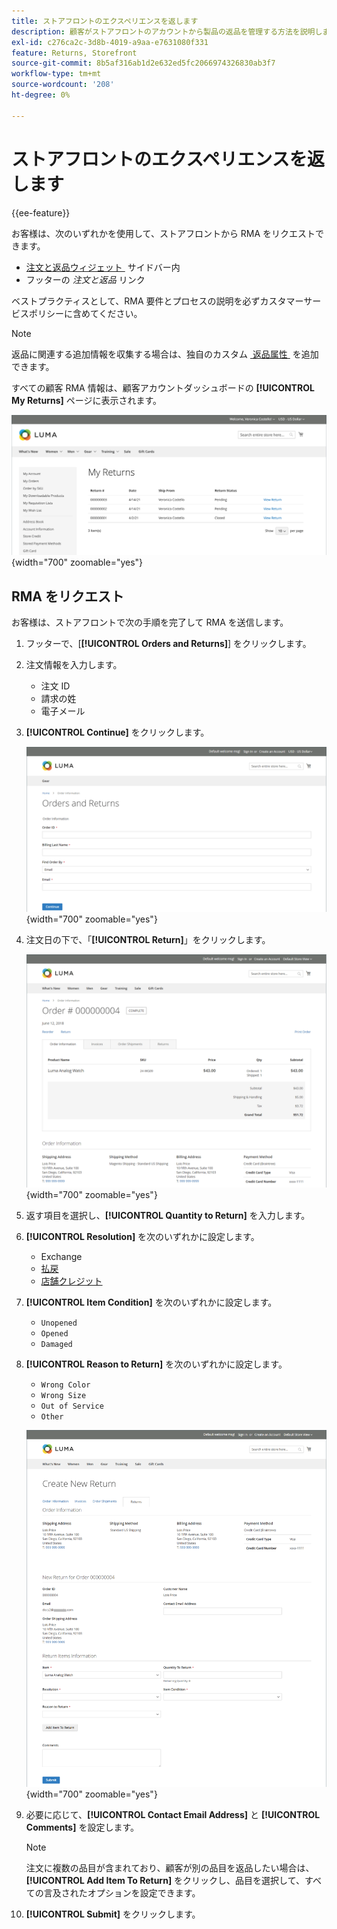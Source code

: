 ```yaml
---
title: ストアフロントのエクスペリエンスを返します
description: 顧客がストアフロントのアカウントから製品の返品を管理する方法を説明します。
exl-id: c276ca2c-3d8b-4019-a9aa-e7631080f331
feature: Returns, Storefront
source-git-commit: 8b5af316ab1d2e632ed5fc2066974326830ab3f7
workflow-type: tm+mt
source-wordcount: '208'
ht-degree: 0%

---
```


# ストアフロントのエクスペリエンスを返します

{{ee-feature}}

お客様は、次のいずれかを使用して、ストアフロントから RMA をリクエストできます。

- [&#x200B; 注文と返品ウィジェット &#x200B;](../content-design/widget-orders-returns.md) サイドバー内
- フッターの _注文と返品_ リンク

ベストプラクティスとして、RMA 要件とプロセスの説明を必ずカスタマーサービスポリシーに含めてください。

>[!NOTE]
>
>返品に関連する追加情報を収集する場合は、独自のカスタム [&#x200B; 返品属性 &#x200B;](attributes-returns.md) を追加できます。

すべての顧客 RMA 情報は、顧客アカウントダッシュボードの **[!UICONTROL My Returns]** ページに表示されます。

![&#x200B; 返品数 &#x200B;](./assets/my-returns-page.png){width="700" zoomable="yes"}

## RMA をリクエスト

お客様は、ストアフロントで次の手順を完了して RMA を送信します。

1. フッターで、[**[!UICONTROL Orders and Returns]**] をクリックします。

1. 注文情報を入力します。

   - 注文 ID
   - 請求の姓
   - 電子メール

1. **[!UICONTROL Continue]** をクリックします。

   ![&#x200B; 受注と返品 &#x200B;](./assets/storefront-orders-and-returns.png){width="700" zoomable="yes"}

1. 注文日の下で、「**[!UICONTROL Return]**」をクリックします。

   ![&#x200B; 注文詳細 &#x200B;](./assets/storefront-orders-and-returns-order-information.png){width="700" zoomable="yes"}

1. 返す項目を選択し、**[!UICONTROL Quantity to Return]** を入力します。

1. **[!UICONTROL Resolution]** を次のいずれかに設定します。

   - Exchange
   - [払戻](../customers/refunds-customer-account.md)
   - [店舗クレジット](../customers/store-credit-using.md)

1. **[!UICONTROL Item Condition]** を次のいずれかに設定します。

   - `Unopened`
   - `Opened`
   - `Damaged`

1. **[!UICONTROL Reason to Return]** を次のいずれかに設定します。

   - `Wrong Color`
   - `Wrong Size`
   - `Out of Service`
   - `Other`

   ![&#x200B; 新しい返品の作成 &#x200B;](./assets/storefront-orders-and-returns-create-new-return.png){width="700" zoomable="yes"}

1. 必要に応じて、**[!UICONTROL Contact Email Address]** と **[!UICONTROL Comments]** を設定します。

   >[!NOTE]
   >
   >注文に複数の品目が含まれており、顧客が別の品目を返品したい場合は、**[!UICONTROL Add Item To Return]** をクリックし、品目を選択して、すべての言及されたオプションを設定できます。

1. **[!UICONTROL Submit]** をクリックします。
